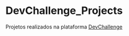 # DevChallenge_Projects
 Projetos realizados na plataforma [DevChallenge](https://devchallenge.com.br/)
